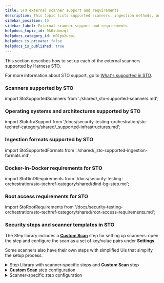 ```yaml
---
title: STO external scanner support and requirements
description: This topic lists supported scanners, ingestion methods, and requirements.
sidebar_position: 10
sidebar_label: External scanner support and requirements
helpdocs_topic_id: 0k0iubnzql
helpdocs_category_id: m01pu2ubai
helpdocs_is_private: false
helpdocs_is_published: true
---
```


This section describes how to set up each of the external scanners supported by Harness STO.

For more information about STO support, go to [What's supported in STO](/docs/security-testing-orchestration/whats-supported).

<!-- 
### Scanner categories supported by STO


import StoSupportedCategories from './shared/_sto-supported-categories.md';


<StoSupportedCategories />


### Data ingestion methods supported by STO


import StoSupportedMethods from './shared/_sto-supported-methods.md';


<StoSupportedMethods />

The scanner, targets, and scan approach combinations are covered in the next section.

-->


### Scanners supported by STO

import StoSupportedScanners from './shared/_sto-supported-scanners.md';

<StoSupportedScanners />

###  Operating systems and architectures supported by STO

import StoInfraSupport from '/docs/security-testing-orchestration/sto-techref-category/shared/_supported-infrastructures.md';

<StoInfraSupport />


### Ingestion formats supported by STO

import StoSupportedFormats from './shared/_sto-supported-ingestion-formats.md';

<StoSupportedFormats />




### Docker-in-Docker requirements for STO

import StoDinDRequirements from '/docs/security-testing-orchestration/sto-techref-category/shared/dind-bg-step.md';

<StoDinDRequirements />


### Root access requirements for STO

import StoRootRequirements from '/docs/security-testing-orchestration/sto-techref-category/shared/root-access-requirements.md';

<StoRootRequirements />

<!-- 
### Scanner binaries used in STO container images

import StoSupportedBinaries from './shared/_sto-supported-binaries.md';

<StoSupportedBinaries />

-->


### Security steps and scanner templates in STO

The Step library includes a [**Custom Scan**](/docs/security-testing-orchestration/sto-techref-category/custom-scan-reference) step for setting up scanners: open the step and configure the scan as a set of key/value pairs under **Settings**. 

Some scanners also have their own steps with simplified UIs that simplify the setup process.

<details>
<summary>Step Library with scanner-specific steps and <b>Custom Scan</b> step</summary>

![Step Library with scanner-specific steps and Custom Scan step](./static/security-steps-tab.png)

</details>

<details>
<summary><b>Custom Scan</b> step configuration</summary>

![Custom Scan step configuration](./static/config-scan-step.png)

</details>

<details>
<summary>Scanner-specific step configuration</summary>

![Scanner-specific step configuration](./static/sto-step-palette-example.png)

</details>
